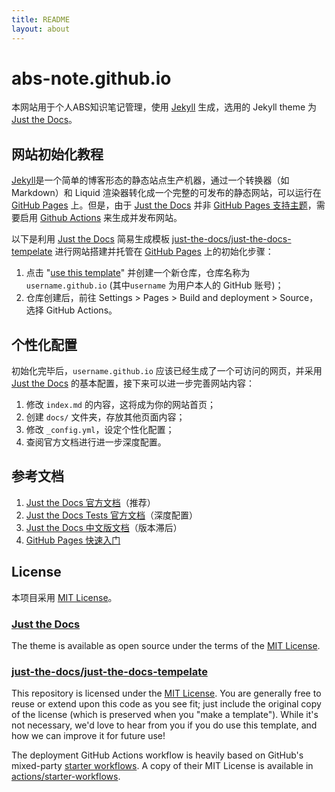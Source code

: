 ```yaml
---
title: README
layout: about
---
```

# abs-note.github.io

本网站用于个人ABS知识笔记管理，使用 [Jekyll] 生成，选用的 Jekyll theme 为 [Just the Docs]。

## 网站初始化教程

[Jekyll]是一个简单的博客形态的静态站点生产机器，通过一个转换器（如 Markdown）和 Liquid 渲染器转化成一个完整的可发布的静态网站，可以运行在 [GitHub Pages] 上。但是，由于 [Just the Docs] 并非 [GitHub Pages 支持主题]，需要启用 [Github Actions] 来生成并发布网站。

以下是利用 [Just the Docs] 简易生成模板 [just-the-docs/just-the-docs-tempelate] 进行网站搭建并托管在 [GitHub Pages] 上的初始化步骤：

1. 点击 "[use this template]" 并创建一个新仓库，仓库名称为 `username.github.io` (其中`username` 为用户本人的 GitHub 账号)；
2. 仓库创建后，前往 Settings > Pages > Build and deployment > Source，选择 GitHub Actions。

## 个性化配置

初始化完毕后，`username.github.io` 应该已经生成了一个可访问的网页，并采用 [Just the Docs] 的基本配置，接下来可以进一步完善网站内容：

1. 修改 `index.md` 的内容，这将成为你的网站首页；
2. 创建 `docs/` 文件夹，存放其他页面内容；
3. 修改 `_config.yml`，设定个性化配置；
4. 查阅官方文档进行进一步深度配置。

## 参考文档

1. [Just the Docs 官方文档](https://just-the-docs.com/)（推荐）
2. [Just the Docs Tests 官方文档](https://just-the-docs.com/)（深度配置）
3. [Just the Docs 中文版文档](https://docs.rubyist.cn/just-the-docs/)（版本滞后）
4. [GitHub Pages 快速入门](https://docs.github.com/zh/pages/quickstart)

## License

本项目采用 [MIT License]。

### [Just the Docs]

The theme is available as open source under the terms of the [MIT License].

### [just-the-docs/just-the-docs-tempelate]

This repository is licensed under the [MIT License]. You are generally free to reuse or extend upon this code as you see fit; just include the original copy of the license (which is preserved when you "make a template"). While it's not necessary, we'd love to hear from you if you do use this template, and how we can improve it for future use!

The deployment GitHub Actions workflow is heavily based on GitHub's mixed-party [starter workflows](https://github.com/actions/starter-workflows/blob/main/pages/jekyll.yml). A copy of their MIT License is available in [actions/starter-workflows](https://github.com/actions/starter-workflows/blob/main/LICENSE).

[Jekyll]: https://jekyllrb.com
[Just the Docs]: https://just-the-docs.github.io/just-the-docs/
[just-the-docs/just-the-docs-tempelate]: https://github.com/just-the-docs/just-the-docs-template
[GitHub Pages]: https://docs.github.com/cn/pages
[GitHub Pages 支持主题]: https://pages.github.com/themes/
[GitHub Actions]: https://docs.github.com/zh/actions
[use this template]: https://github.com/just-the-docs/just-the-docs-template/generate
[MIT License]: http://opensource.org/licenses/MIT